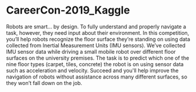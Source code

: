 # CareerCon-2019_Kaggle
Robots are smart… by design. To fully understand and properly navigate a task, however, they need input about their environment.  In this competition, you’ll help robots recognize the floor surface they’re standing on using data collected from Inertial Measurement Units (IMU sensors).  We’ve collected IMU sensor data while driving a small mobile robot over different floor surfaces on the university premises. The task is to predict which one of the nine floor types (carpet, tiles, concrete) the robot is on using sensor data such as acceleration and velocity. Succeed and you'll help improve the navigation of robots without assistance across many different surfaces, so they won’t fall down on the job.

